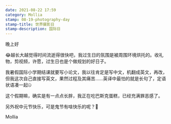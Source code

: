 ```yaml
---
date: 2021-08-22 17:59
category: Mollia
stamp: 08-19-photography-day
stamp-title: 世界摄影日
stamp-description: 国际日
---
```


<p>
晚上好

😂越长大越觉得时间流逝得很快吧，我过生日的氛围是被周围环境烘托的。收礼物，剪视频，许愿，过生日也是个做规划的好日子。

我暑假国际小学期结课就要写小论文，我以往肯定是写中文，机翻成英文，再改，但我这次自己直接写英文，果然过程及其痛苦……英译中最怕的就是长句了，定语状语凑一起🤐

这个假期嘛，确实是有一点点长胖，我正在吃巴斯克蛋糕，已经充满罪恶感了。

另外祝中元节快乐，可是鬼节有啥快乐的呢？👻

Mollia
</p>